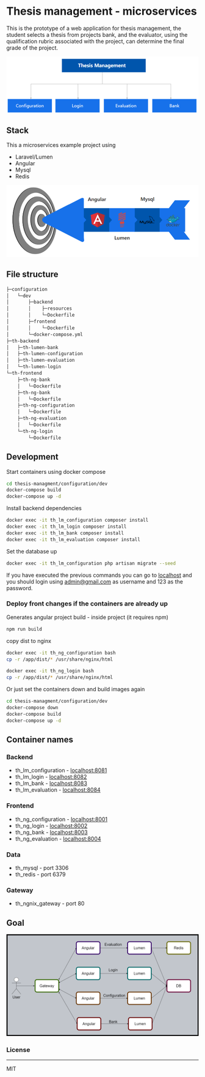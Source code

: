 # Thesis management - microservices

This is the prototype of a web application for thesis management, the student selects a thesis from projects bank, and the evaluator, using the qualification rubric associated with the project, can determine the final grade of the project.

![modules](/docs/img/modules.png)

## Stack

This a microservices example project using

- Laravel/Lumen
- Angular
- Mysql
- Redis
  
![architecture](/docs/img/stack.png)

## File structure

```bash
├─configuration
│   └─dev
│       ├─backend
│       │    ├─resources
│       │    └─Dockerfile
│       ├─frontend
│       │    └─Dockerfile
│       └─docker-compose.yml
├─th-backend
│   ├─th-lumen-bank
│   ├─th-lumen-configuration
│   ├─th-lumen-evaluation
│   └─th-lumen-login
└─th-frontend
    ├─th-ng-bank
    │   └─Dockerfile
    ├─th-ng-bank
    │   └─Dockerfile
    ├─th-ng-configuration
    │   └─Dockerfile
    ├─th-ng-evaluation
    │   └─Dockerfile
    └─th-ng-login
        └─Dockerfile
```

## Development

Start containers using docker compose

```bash
cd thesis-managment/configuration/dev
docker-compose build
docker-compose up -d
```

Install backend dependencies

```bash
docker exec -it th_lm_configuration composer install
docker exec -it th_lm_login composer install
docker exec -it th_lm_bank composer install
docker exec -it th_lm_evaluation composer install
```

Set the database up

```bash
docker exec -it th_lm_configuration php artisan migrate --seed
```

If you have executed the previous commands you can go to [localhost](http:/localhost:80) and you should login using admin@gmail.com as username and 123 as the password.

### Deploy front changes if the containers are already up

Generates angular project build - inside project (it requires npm)

```bash
npm run build
```

copy dist to nginx

```bash
docker exec -it th_ng_configuration bash
cp -r /app/dist/* /usr/share/nginx/html
```

```bash
docker exec -it th_ng_login bash
cp -r /app/dist/* /usr/share/nginx/html
```

Or just set the containers down and build images again

```bash
cd thesis-managment/configuration/dev
docker-compose down
docker-compose build
docker-compose up -d
```

## Container names

### Backend

- th_lm_configuration - [localhost:8081](http:/localhost:8081/api)
- th_lm_login - [localhost:8082](http:/localhost:8082/api)
- th_lm_bank - [localhost:8083](http:/localhost:8083/api)
- th_lm_evaluation - [localhost:8084](http:/localhost:8084/api)

### Frontend

- th_ng_configuration - [localhost:8001](http:/localhost:8001/)
- th_ng_login - [localhost:8002](http:/localhost:8002/)
- th_ng_bank - [localhost:8003](http:/localhost:8003/)
- th_ng_evaluation - [localhost:8004](http:/localhost:8004/)

### Data

- th_mysql - port 3306
- th_redis - port 6379

### Gateway

- th_ngnix_gateway - port 80

## Goal

![architecture](/docs/img/architecture.png)

### License

----
MIT
